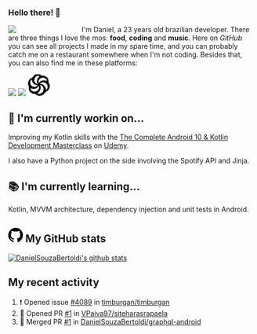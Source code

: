 ### Hello there! 👋

<img src="https://media.giphy.com/media/ehIc2Rb3HRrb1YiQBr/giphy.gif" width="150px" align="left" />

I'm Daniel, a 23 years old brazilian developer. There are three things I love the mos: <b>food</b>, <b>coding</b> and <b>music</b>. Here on <i>GitHub</i> you can see all projects I made in my spare time, and you can probably catch me on a restaurant somewhere when I'm not coding. Besides that, you can also find me in these platforms:

[<img src="https://img.icons8.com/color/48/000000/stackoverflow.png" />](https://stackoverflow.com/users/9948449/daniel-bertoldi?tab=profile)
[<img src="https://upload.wikimedia.org/wikipedia/commons/1/19/LeetCode_logo_black.png" width="45px" />](https://leetcode.com/danielsoul/)
[<img src="https://raw.githubusercontent.com/DanielSouzaBertoldi/DanielSouzaBertoldi/7f5f459c576dde18d3df2309c384c2c9d16e1308/images/codewars.svg" width="45px" />](https://www.codewars.com/users/DanielSouzaBertoldi)

<!--PLATAFORMAS-->

## 

## 🔨 I'm currently workin on...

Improving my Kotlin skills with the [The Complete Android 10 & Kotlin Development Masterclass](https://www.udemy.com/course/android-kotlin-developer/) on [Udemy](https://www.udemy.com/).

I also have a Python project on the side involving the Spotify API and Jinja.

## 📚 I'm currently learning...

Kotlin, MVVM architecture, dependency injection and unit tests in Android.



## <img src="https://raw.githubusercontent.com/DanielSouzaBertoldi/DanielSouzaBertoldi/b837bc4a8637d3b5c6a45571d1e048cd8bc5edd1/images/github.svg" width="30px" /> My GitHub stats
[![DanielSouzaBertoldi's github stats](https://github-readme-stats.vercel.app/api?username=DanielSouzaBertoldi&count_private=true&show_icons=true&theme=dracula)](https://github.com/DanielSouzaBertoldi/github-readme-stats)

## My recent activity
<!--START_SECTION:activity-->
1. ❗️ Opened issue [#4089](https://github.com/timburgan/timburgan/issues/4089) in [timburgan/timburgan](https://github.com/timburgan/timburgan)
2. 💪 Opened PR [#1](https://github.com/VPaiva97/siteharasrapaela/pull/1) in [VPaiva97/siteharasrapaela](https://github.com/VPaiva97/siteharasrapaela)
3. 🎉 Merged PR [#1](https://github.com/DanielSouzaBertoldi/graphql-android/pull/1) in [DanielSouzaBertoldi/graphql-android](https://github.com/DanielSouzaBertoldi/graphql-android)
<!--END_SECTION:activity-->

<!--
**DanielSouzaBertoldi/DanielSouzaBertoldi** is a ✨ _special_ ✨ repository because its `README.md` (this file) appears on your GitHub profile.

Here are some ideas to get you started:

- 👯 I’m looking to collaborate on ...
- 🤔 I’m looking for help with ...
- 💬 Ask me about ...
- 📫 How to reach me: ...
- 😄 Pronouns: ...
- ⚡ Fun fact: ...
-->
